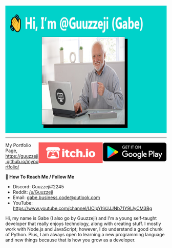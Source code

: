 <p align="center">
  <img align="center" src="/logo_banner.png" width="1000" height="400">
</p>

---

<a href="https://play.google.com/store/apps/dev?id=8811179052647684207"><img src="/google-play.png" width="200" height="60" align="right"></a>
<a href="https://guuzzeji.itch.io/"><img src="/itchio-logo.png" width="200" height="65" align="right"></a>

My Portfolio Page, https://guuzzeji.github.io/myportfolio/

**💬 How To Reach Me / Follow Me**
- Discord: Guuzzeji#2245 
- Reddit: [/u/Guuzzeji](https://www.reddit.com/user/Guuzzeji/)
- Email: gabe.business.code@outlook.com
- YouTube: https://www.youtube.com/channel/UCIpYhVJJJNb71Y9IJyCM3Bg

Hi, my name is Gabe (I also go by Guuzzeji) and I'm a young self-taught developer that really enjoys technology, along with creating stuff. I mostly work with Node.js and JavaScript; however, I do understand a good chunk of Python. Plus, I am always open to learning a new programming language and new things because that is how you grow as a developer. 

<!---
Guuzzeji/Guuzzeji is a ✨ special ✨ repository because its `README.md` (this file) appears on your GitHub profile.
You can click the Preview link to take a look at your changes.
--->
